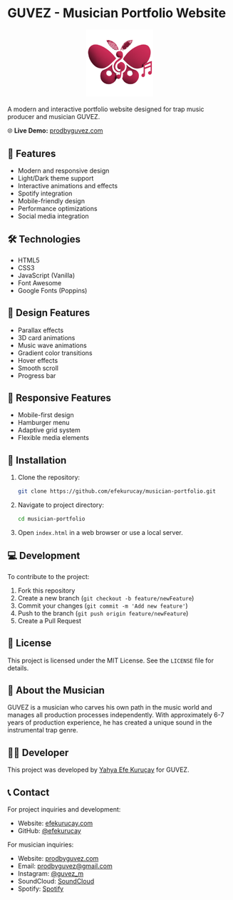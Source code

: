 # GUVEZ - Musician Portfolio Website

<img src="logo.svg" alt="GUVEZ Logo" width="150" height="150" style="display: block; margin: 20px auto;">

A modern and interactive portfolio website designed for trap music producer and musician GUVEZ.

🌐 **Live Demo:** [prodbyguvez.com](https://prodbyguvez.com)

## 🌟 Features

- Modern and responsive design
- Light/Dark theme support
- Interactive animations and effects
- Spotify integration
- Mobile-friendly design
- Performance optimizations
- Social media integration

## 🛠️ Technologies

- HTML5
- CSS3
- JavaScript (Vanilla)
- Font Awesome
- Google Fonts (Poppins)

## 🎨 Design Features

- Parallax effects
- 3D card animations
- Music wave animations
- Gradient color transitions
- Hover effects
- Smooth scroll
- Progress bar

## 📱 Responsive Features

- Mobile-first design
- Hamburger menu
- Adaptive grid system
- Flexible media elements

## 🚀 Installation

1. Clone the repository:
   ```bash
   git clone https://github.com/efekurucay/musician-portfolio.git
   ```

2. Navigate to project directory:
   ```bash
   cd musician-portfolio
   ```

3. Open `index.html` in a web browser or use a local server.

## 💻 Development

To contribute to the project:

1. Fork this repository
2. Create a new branch (`git checkout -b feature/newFeature`)
3. Commit your changes (`git commit -m 'Add new feature'`)
4. Push to the branch (`git push origin feature/newFeature`)
5. Create a Pull Request

## 📄 License

This project is licensed under the MIT License. See the `LICENSE` file for details.

## 🎵 About the Musician

GUVEZ is a musician who carves his own path in the music world and manages all production processes independently. With approximately 6-7 years of production experience, he has created a unique sound in the instrumental trap genre.

## 👨‍💻 Developer

This project was developed by [Yahya Efe Kuruçay](https://efekurucay.com) for GUVEZ.

## 📞 Contact

For project inquiries and development:
- Website: [efekurucay.com](https://efekurucay.com)
- GitHub: [@efekurucay](https://github.com/efekurucay)

For musician inquiries:
- Website: [prodbyguvez.com](https://prodbyguvez.com)
- Email: prodbyguvez@gmail.com
- Instagram: [@guvez_m](https://www.instagram.com/guvez_m/) 
- SoundCloud:  [SoundCloud](https://on.soundcloud.com/DK1TiaeVPuVBf3QZA)
- Spotify: [Spotify](https://open.spotify.com/artist/79tejAQLRrqU5y80qNUc3D)



